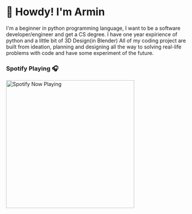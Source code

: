 # 🤠 Howdy! I'm Armin

I'm a beginner in python programming language, I want to be a software developer/engineer and get a CS degree.
I have one year expirience of python and a little bit of 3D Design(in Blender)
All of my coding project are built from ideation, planning and designing all the way to solving real-life problems with code and have some experiment of the future.

### Spotify Playing 🎧

[<img src="https://<https://vercel.com/armin-codes/armin-codes>/api/spotify-playing" alt="Spotify Now Playing" width="350" />](https://open.spotify.com/user/<31jmkvcunwym3wtznkfd5dnlbpxq>)
